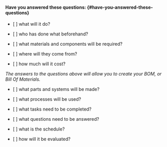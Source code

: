 #### Have you answered these questions: {#have-you-answered-these-questions}

* \[ \] what will it do?

* \[ \] who has done what beforehand?

* \[ \] what materials and components will be required?

* \[ \] where will they come from?

* \[ \] how much will it cost?

_The answers to the questions above will allow you to create your BOM, or Bill Of Materials._

* \[ \] what parts and systems will be made?

* \[ \] what processes will be used?

* \[ \] what tasks need to be completed?

* \[ \] what questions need to be answered?

* \[ \] what is the schedule?

* \[ \] how will it be evaluated?



